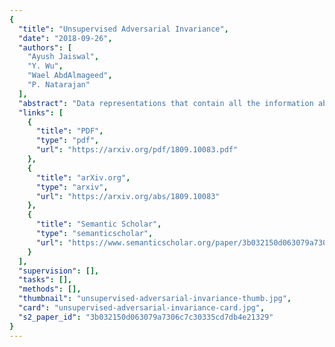 ```yaml
---
{
  "title": "Unsupervised Adversarial Invariance",
  "date": "2018-09-26",
  "authors": [
    "Ayush Jaiswal",
    "Y. Wu",
    "Wael AbdAlmageed",
    "P. Natarajan"
  ],
  "abstract": "Data representations that contain all the information about target variables but are invariant to nuisance factors benefit supervised learning algorithms by preventing them from learning associations between these factors and the targets, thus reducing overfitting. We present a novel unsupervised invariance induction framework for neural networks that learns a split representation of data through competitive training between the prediction task and a reconstruction task coupled with disentanglement, without needing any labeled information about nuisance factors or domain knowledge. We describe an adversarial instantiation of this framework and provide analysis of its working. Our unsupervised model outperforms state-of-the-art methods, which are supervised, at inducing invariance to inherent nuisance factors, effectively using synthetic data augmentation to learn invariance, and domain adaptation. Our method can be applied to any prediction task, eg., binary/multi-class classification or regression, without loss of generality.",
  "links": [
    {
      "title": "PDF",
      "type": "pdf",
      "url": "https://arxiv.org/pdf/1809.10083.pdf"
    },
    {
      "title": "arXiv.org",
      "type": "arxiv",
      "url": "https://arxiv.org/abs/1809.10083"
    },
    {
      "title": "Semantic Scholar",
      "type": "semanticscholar",
      "url": "https://www.semanticscholar.org/paper/3b032150d063079a7306c7c30335cd7db4e21329"
    }
  ],
  "supervision": [],
  "tasks": [],
  "methods": [],
  "thumbnail": "unsupervised-adversarial-invariance-thumb.jpg",
  "card": "unsupervised-adversarial-invariance-card.jpg",
  "s2_paper_id": "3b032150d063079a7306c7c30335cd7db4e21329"
}
---
```


